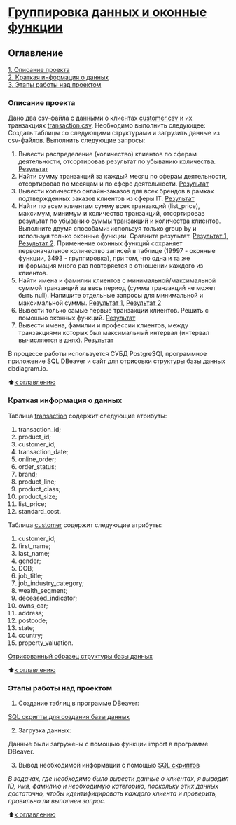 # [Группировка данных и оконные функции](https://github.com/Ursekov/SQL-for-MIPT/tree/master/Project%203#%D0%BE%D1%81%D0%BD%D0%BE%D0%B2%D0%BD%D1%8B%D0%B5-%D0%BE%D0%BF%D0%B5%D1%80%D0%B0%D1%82%D0%BE%D1%80%D1%8B-postgresql)

## Оглавление  
[1. Описание проекта](https://github.com/Ursekov/SQL-for-MIPT/tree/master/Project%203#%D0%BE%D0%BF%D0%B8%D1%81%D0%B0%D0%BD%D0%B8%D0%B5-%D0%BF%D1%80%D0%BE%D0%B5%D0%BA%D1%82%D0%B0)  
[2. Краткая информация о данных](https://github.com/Ursekov/SQL-for-MIPT/tree/master/Project%203#%D0%BA%D1%80%D0%B0%D1%82%D0%BA%D0%B0%D1%8F-%D0%B8%D0%BD%D1%84%D0%BE%D1%80%D0%BC%D0%B0%D1%86%D0%B8%D1%8F-%D0%BE-%D0%B4%D0%B0%D0%BD%D0%BD%D1%8B%D1%85)  
[3. Этапы работы над проектом](https://github.com/Ursekov/SQL-for-MIPT/tree/master/Project%203#%D1%8D%D1%82%D0%B0%D0%BF%D1%8B-%D1%80%D0%B0%D0%B1%D0%BE%D1%82%D1%8B-%D0%BD%D0%B0%D0%B4-%D0%BF%D1%80%D0%BE%D0%B5%D0%BA%D1%82%D0%BE%D0%BC)  


### Описание проекта    
Дано два csv-файла с данными о клиентах [customer.csv](https://github.com/Ursekov/SQL-for-MIPT/blob/master/Project%203/CSV%20files/customer.csv) и их транзакциях [transaction.csv](https://github.com/Ursekov/SQL-for-MIPT/blob/master/Project%203/CSV%20files/transaction.csv).
Необходимо выполнить следующее:
Создать таблицы со следующими структурами и загрузить данные из csv-файлов.
Выполнить следующие запросы:
1. Вывести распределение (количество) клиентов по сферам деятельности, отсортировав результат по убыванию количества. [Результат](https://github.com/Ursekov/SQL-for-MIPT/blob/master/Project%203/Results/1.png)
2. Найти сумму транзакций за каждый месяц по сферам деятельности, отсортировав по месяцам и по сфере деятельности. [Результат](https://github.com/Ursekov/SQL-for-MIPT/blob/master/Project%203/Results/2.png)
3. Вывести количество онлайн-заказов для всех брендов в рамках подтвержденных заказов клиентов из сферы IT. [Результат](https://github.com/Ursekov/SQL-for-MIPT/blob/master/Project%203/Results/3.png)
4. Найти по всем клиентам сумму всех транзакций (list_price), максимум, минимум и количество транзакций, отсортировав результат по убыванию суммы транзакций и количества клиентов. Выполните двумя способами: используя только group by и используя только оконные функции. Сравните результат. [Результат 1](https://github.com/Ursekov/SQL-for-MIPT/blob/master/Project%203/Results/4.1.png), [Результат 2](https://github.com/Ursekov/SQL-for-MIPT/blob/master/Project%203/Results/4.2.png). Применение оконных функций сохраняет первоначальное количество записей в таблице (19997 - оконные функции, 3493 - группировка), при том, что одна и та же информация много раз повторяется в отношении каждого из клиентов.
5. Найти имена и фамилии клиентов с минимальной/максимальной суммой транзакций за весь период (сумма транзакций не может быть null). Напишите отдельные запросы для минимальной и максимальной суммы. [Результат 1](https://github.com/Ursekov/SQL-for-MIPT/blob/master/Project%203/Results/5.1.png), [Результат 2](https://github.com/Ursekov/SQL-for-MIPT/blob/master/Project%203/Results/5.2.png)
6. Вывести только самые первые транзакции клиентов. Решить с помощью оконных функций. [Результат](https://github.com/Ursekov/SQL-for-MIPT/blob/master/Project%203/Results/6.png)
7. Вывести имена, фамилии и профессии клиентов, между транзакциями которых был максимальный интервал (интервал вычисляется в днях). [Результат](https://github.com/Ursekov/SQL-for-MIPT/blob/master/Project%203/Results/7.png)

В процессе работы используется СУБД PostgreSQl, программное приложение SQL DBeaver и  сайт для отрисовки структуры базы данных dbdiagram.io.

:arrow_up:[к оглавлению](https://github.com/Ursekov/SQL-for-MIPT/tree/master/Project%203#%D0%BE%D0%B3%D0%BB%D0%B0%D0%B2%D0%BB%D0%B5%D0%BD%D0%B8%D0%B5)


### Краткая информация о данных
Таблица [transaction](https://github.com/Ursekov/SQL-for-MIPT/blob/master/Project%203/CSV%20files/transaction.csv) содержит следующие атрибуты:
1. transaction_id;
2. product_id;
3. customer_id;
4. transaction_date;
5. online_order;
6. order_status;
7. brand;
8. product_line;
9. product_class;
10. product_size;
11. list_price;
12. standard_cost.

Таблица [customer](https://github.com/Ursekov/SQL-for-MIPT/blob/master/Project%203/CSV%20files/customer.csv) содержит следующие атрибуты:
1. customer_id;
2. first_name;
3. last_name;
4. gender;
5. DOB;
6. job_title;
7. job_industry_category;
8. wealth_segment;
9. deceased_indicator;
10. owns_car;
11. address;
12. postcode;
13. state;
14. country;
15. property_valuation.

[Отрисованный образец структуры базы данных](https://github.com/Ursekov/SQL-for-MIPT/blob/master/Project%203/Scheme.pdf)


:arrow_up:[к оглавлению](https://github.com/Ursekov/SQL-for-MIPT/tree/master/Project%203#%D0%BE%D0%B3%D0%BB%D0%B0%D0%B2%D0%BB%D0%B5%D0%BD%D0%B8%D0%B5)


### Этапы работы над проектом  
1. Создание таблиц в программе DBeaver:

[SQL скрипты для создания базы данных](https://github.com/Ursekov/SQL-for-MIPT/blob/master/Project%203/SQL%20CREATE%20%D1%81%D0%BA%D1%80%D0%B8%D0%BF%D1%82%D1%8B%20%D0%A3%D1%80%D1%81%D0%B5%D0%BA%D0%BE%D0%B2%20%D0%90%D0%90.txt)

2. Загрузка данных:

Данные были загружены с помощью функции import в программе DBeaver.

3. Вывод необходимой информации с помощью [SQL скриптов](https://github.com/Ursekov/SQL-for-MIPT/blob/master/Project%203/SQL%20SELECT%20%D1%81%D0%BA%D1%80%D0%B8%D0%BF%D1%82%D1%8B%20%D0%A3%D1%80%D1%81%D0%B5%D0%BA%D0%BE%D0%B2%20%D0%90%D0%90.txt)

*В задачах, где необходимо было вывести данные о клиентах, я выводил ID, имя, фамилию и необходимую категорию, поскольку этих данных достаточно, чтобы идентифицировать каждого клиента и проверить, правильно ли выполнен запрос.*

:arrow_up:[к оглавлению](https://github.com/Ursekov/SQL-for-MIPT/tree/master/Project%203#%D0%BE%D0%B3%D0%BB%D0%B0%D0%B2%D0%BB%D0%B5%D0%BD%D0%B8%D0%B5)
